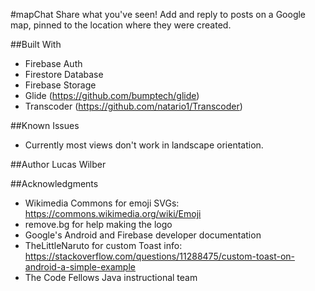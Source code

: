#mapChat
Share what you've seen! Add and reply to posts on a Google map, pinned to the location where they were created.

##Built With
* Firebase Auth
* Firestore Database
* Firebase Storage
* Glide (https://github.com/bumptech/glide)
* Transcoder (https://github.com/natario1/Transcoder)

##Known Issues
* Currently most views don't work in landscape orientation.

##Author
Lucas Wilber

##Acknowledgments
* Wikimedia Commons for emoji SVGs: https://commons.wikimedia.org/wiki/Emoji
* remove.bg for help making the logo
* Google's Android and Firebase developer documentation
* TheLittleNaruto for custom Toast info: https://stackoverflow.com/questions/11288475/custom-toast-on-android-a-simple-example
* The Code Fellows Java instructional team
